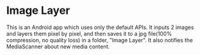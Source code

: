 # Image Layer
This is an Android app which uses only the default APIs.
It inputs 2 images and layers them pixel by pixel, and then saves it to a jpg file(100% compression, no quality loss) in a folder, "Image Layer". It also notifies the MediaScanner about new media content.
